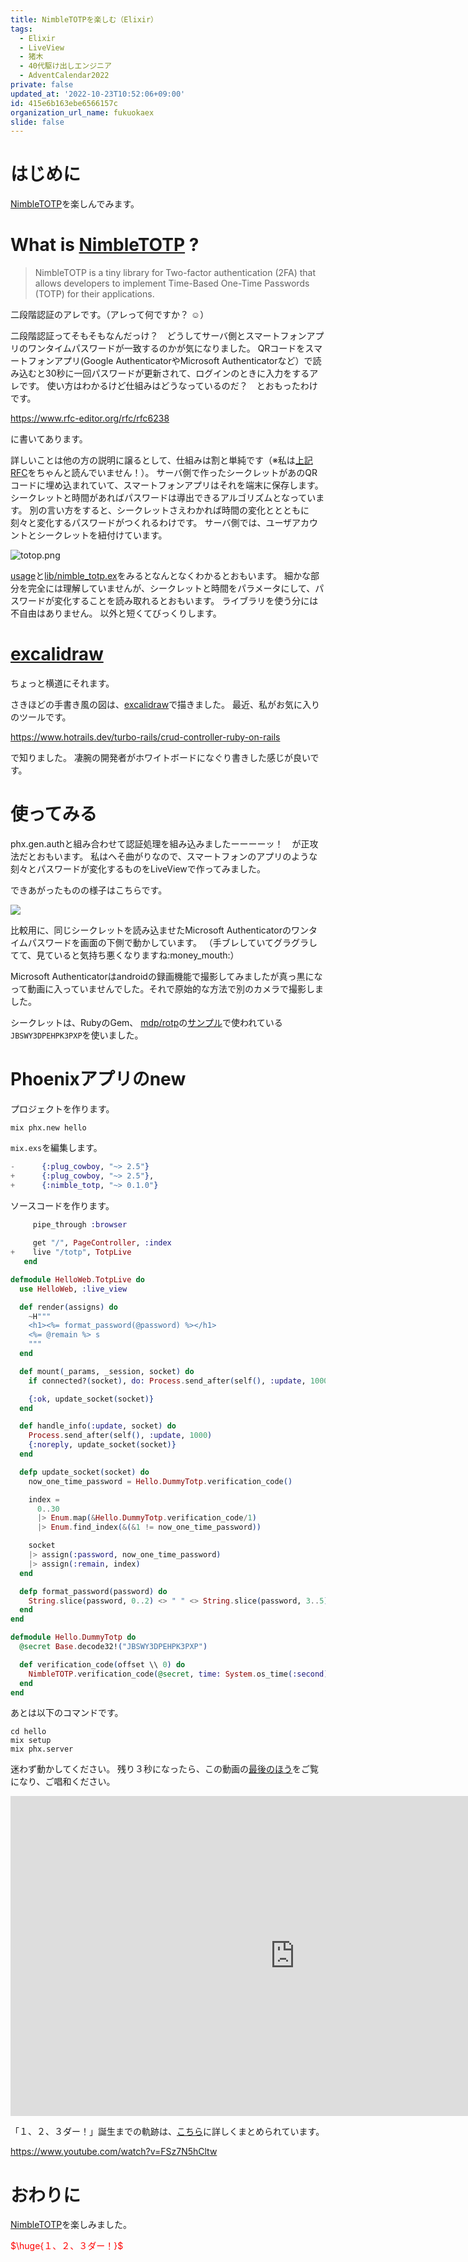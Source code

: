 ```yaml
---
title: NimbleTOTPを楽しむ（Elixir）
tags:
  - Elixir
  - LiveView
  - 猪木
  - 40代駆け出しエンジニア
  - AdventCalendar2022
private: false
updated_at: '2022-10-23T10:52:06+09:00'
id: 415e6b163ebe6566157c
organization_url_name: fukuokaex
slide: false
---
```

# はじめに

[NimbleTOTP](https://hexdocs.pm/nimble_totp/NimbleTOTP.html)を楽しんでみます。

# What is [NimbleTOTP](https://hexdocs.pm/nimble_totp/NimbleTOTP.html) ?

> NimbleTOTP is a tiny library for Two-factor authentication (2FA) that allows developers to implement Time-Based One-Time Passwords (TOTP) for their applications.

二段階認証のアレです。（アレって何ですか？ :relaxed:）

二段階認証ってそもそもなんだっけ？　どうしてサーバ側とスマートフォンアプリのワンタイムパスワードが一致するのかが気になりました。
QRコードをスマートフォンアプリ(Google AuthenticatorやMicrosoft Authenticatorなど）で読み込むと30秒に一回パスワードが更新されて、ログインのときに入力をするアレです。
使い方はわかるけど仕組みはどうなっているのだ？　とおもったわけです。

https://www.rfc-editor.org/rfc/rfc6238

に書いてあります。

詳しいことは他の方の説明に譲るとして、仕組みは割と単純です（※私は[上記RFC](https://www.rfc-editor.org/rfc/rfc6238)をちゃんと読んでいません！）。
サーバ側で作ったシークレットがあのQRコードに埋め込まれていて、スマートフォンアプリはそれを端末に保存します。
シークレットと時間があればパスワードは導出できるアルゴリズムとなっています。
別の言い方をすると、シークレットさえわかれば時間の変化ととともに刻々と変化するパスワードがつくれるわけです。
サーバ側では、ユーザアカウントとシークレットを紐付けています。

![totop.png](https://qiita-image-store.s3.ap-northeast-1.amazonaws.com/0/131808/3bfefa58-7b56-37ee-f2fe-a0e584f24d75.png)



[usage](https://github.com/dashbitco/nimble_totp#usage)と[lib/nimble_totp.ex](https://github.com/dashbitco/nimble_totp/blob/master/lib/nimble_totp.ex)をみるとなんとなくわかるとおもいます。
細かな部分を完全には理解していませんが、シークレットと時間をパラメータにして、パスワードが変化することを読み取れるとおもいます。
ライブラリを使う分には不自由はありません。
以外と短くてびっくりします。

# [excalidraw](https://excalidraw.com/)

ちょっと横道にそれます。

さきほどの手書き風の図は、[excalidraw](https://excalidraw.com/)で描きました。
最近、私がお気に入りのツールです。

https://www.hotrails.dev/turbo-rails/crud-controller-ruby-on-rails

で知りました。
凄腕の開発者がホワイトボードになぐり書きした感じが良いです。

# 使ってみる

phx.gen.authと組み合わせて認証処理を組み込みましたーーーーッ！　が正攻法だとおもいます。
私はへそ曲がりなので、スマートフォンのアプリのような刻々とパスワードが変化するものをLiveViewで作ってみました。

できあがったものの様子はこちらです。

![](https://media.giphy.com/media/vcpl9iRfhCfotM4nZO/giphy-downsized-large.gif)

比較用に、同じシークレットを読み込ませたMicrosoft Authenticatorのワンタイムパスワードを画面の下側で動かしています。
（手ブレしていてグラグラしてて、見ていると気持ち悪くなりますね:money_mouth:）

Microsoft Authenticatorはandroidの録画機能で撮影してみましたが真っ黒になって動画に入っていませんでした。それで原始的な方法で別のカメラで撮影しました。

シークレットは、RubyのGem、 [mdp/rotp](https://github.com/mdp/rotp)の[サンプル](https://github.com/mdp/rotp#working-example)で使われている`JBSWY3DPEHPK3PXP`を使いました。

# Phoenixアプリのnew

プロジェクトを作ります。

```
mix phx.new hello
```

`mix.exs`を編集します。

```diff:mix.exs
-      {:plug_cowboy, "~> 2.5"}
+      {:plug_cowboy, "~> 2.5"},
+      {:nimble_totp, "~> 0.1.0"}
```

ソースコードを作ります。

```diff:lib/hello_web/router.ex
     pipe_through :browser
 
     get "/", PageController, :index
+    live "/totp", TotpLive
   end
```

```elixir:lib/hello_web/live/totop_live.ex
defmodule HelloWeb.TotpLive do
  use HelloWeb, :live_view

  def render(assigns) do
    ~H"""
    <h1><%= format_password(@password) %></h1>
    <%= @remain %> s
    """
  end

  def mount(_params, _session, socket) do
    if connected?(socket), do: Process.send_after(self(), :update, 1000)

    {:ok, update_socket(socket)}
  end

  def handle_info(:update, socket) do
    Process.send_after(self(), :update, 1000)
    {:noreply, update_socket(socket)}
  end

  defp update_socket(socket) do
    now_one_time_password = Hello.DummyTotp.verification_code()

    index =
      0..30
      |> Enum.map(&Hello.DummyTotp.verification_code/1)
      |> Enum.find_index(&(&1 != now_one_time_password))

    socket
    |> assign(:password, now_one_time_password)
    |> assign(:remain, index)
  end

  defp format_password(password) do
    String.slice(password, 0..2) <> " " <> String.slice(password, 3..5)
  end
end

```

```elixir:lib/hello/dummy_totp.ex
defmodule Hello.DummyTotp do
  @secret Base.decode32!("JBSWY3DPEHPK3PXP")

  def verification_code(offset \\ 0) do
    NimbleTOTP.verification_code(@secret, time: System.os_time(:second) + offset)
  end
end
```

あとは以下のコマンドです。

```
cd hello
mix setup
mix phx.server
```

迷わず動かしてください。
残り３秒になったら、この動画の[最後のほう](https://www.youtube.com/watch?v=AWxwmqzbOaw&t=221s)をご覧になり、ご唱和ください。

<iframe width="910" height="512" src="https://www.youtube.com/embed/AWxwmqzbOaw" title="燃える闘魂 アントニオ猪木  追悼VTR" frameborder="0" allow="accelerometer; autoplay; clipboard-write; encrypted-media; gyroscope; picture-in-picture" allowfullscreen></iframe>

「１、２、３ダー！」誕生までの軌跡は、[こちら](https://www.youtube.com/watch?v=FSz7N5hCltw)に詳しくまとめられています。

https://www.youtube.com/watch?v=FSz7N5hCltw

# おわりに

[NimbleTOTP](https://hexdocs.pm/nimble_totp/NimbleTOTP.html)を楽しみました。

<font color="red">$\huge{１、２、３ダー！}$</font>


